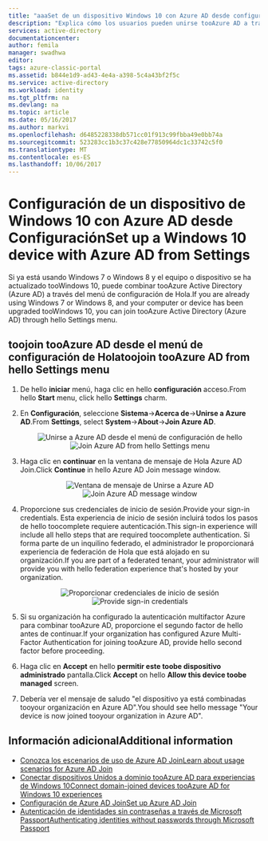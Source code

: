 ```yaml
---
title: "aaaSet de un dispositivo Windows 10 con Azure AD desde configuración | Documentos de Microsoft"
description: "Explica cómo los usuarios pueden unirse tooAzure AD a través del menú de configuración de Hola."
services: active-directory
documentationcenter: 
author: femila
manager: swadhwa
editor: 
tags: azure-classic-portal
ms.assetid: b844e1d9-ad43-4e4a-a398-5c4a43bf2f5c
ms.service: active-directory
ms.workload: identity
ms.tgt_pltfrm: na
ms.devlang: na
ms.topic: article
ms.date: 05/16/2017
ms.author: markvi
ms.openlocfilehash: d6485228338db571cc01f913c99fbba49e0bb74a
ms.sourcegitcommit: 523283cc1b3c37c428e77850964dc1c33742c5f0
ms.translationtype: MT
ms.contentlocale: es-ES
ms.lasthandoff: 10/06/2017
---
```

# <a name="set-up-a-windows-10-device-with-azure-ad-from-settings"></a><span data-ttu-id="68ae9-103">Configuración de un dispositivo de Windows 10 con Azure AD desde Configuración</span><span class="sxs-lookup"><span data-stu-id="68ae9-103">Set up a Windows 10 device with Azure AD from Settings</span></span>
<span data-ttu-id="68ae9-104">Si ya está usando Windows 7 o Windows 8 y el equipo o dispositivo se ha actualizado tooWindows 10, puede combinar tooAzure Active Directory (Azure AD) a través del menú de configuración de Hola.</span><span class="sxs-lookup"><span data-stu-id="68ae9-104">If you are already using Windows 7 or Windows 8, and your computer or device has been upgraded tooWindows 10, you can join tooAzure Active Directory (Azure AD) through hello Settings menu.</span></span>

## <a name="toojoin-tooazure-ad-from-hello-settings-menu"></a><span data-ttu-id="68ae9-105">toojoin tooAzure AD desde el menú de configuración de Hola</span><span class="sxs-lookup"><span data-stu-id="68ae9-105">toojoin tooAzure AD from hello Settings menu</span></span>
1. <span data-ttu-id="68ae9-106">De hello **iniciar** menú, haga clic en hello **configuración** acceso.</span><span class="sxs-lookup"><span data-stu-id="68ae9-106">From hello **Start** menu, click hello **Settings** charm.</span></span>
2. <span data-ttu-id="68ae9-107">En **Configuración**, seleccione **Sistema**->**Acerca de**->**Unirse a Azure AD**.</span><span class="sxs-lookup"><span data-stu-id="68ae9-107">From **Settings**, select     **System**->**About**->**Join Azure AD**.</span></span>
   
   <span data-ttu-id="68ae9-108"><center>
   ![Unirse a Azure AD desde el menú de configuración de hello](./media/active-directory-azureadjoin/active-directory-azureadjoin-settings.png)</center></span><span class="sxs-lookup"><span data-stu-id="68ae9-108"><center>
![Join Azure AD from hello Settings menu](./media/active-directory-azureadjoin/active-directory-azureadjoin-settings.png) </center></span></span>
3. <span data-ttu-id="68ae9-109">Haga clic en **continuar** en la ventana de mensaje de Hola Azure AD Join.</span><span class="sxs-lookup"><span data-stu-id="68ae9-109">Click **Continue** in hello Azure AD Join message window.</span></span>
   
   <span data-ttu-id="68ae9-110"><center>
   ![Ventana de mensaje de Unirse a Azure AD](./media/active-directory-azureadjoin/active-directory-azureadjoin-message.png)</center></span><span class="sxs-lookup"><span data-stu-id="68ae9-110"><center>
![Join Azure AD message window](./media/active-directory-azureadjoin/active-directory-azureadjoin-message.png) </center></span></span>
4. <span data-ttu-id="68ae9-111">Proporcione sus credenciales de inicio de sesión.</span><span class="sxs-lookup"><span data-stu-id="68ae9-111">Provide your sign-in credentials.</span></span> <span data-ttu-id="68ae9-112">Esta experiencia de inicio de sesión incluirá todos los pasos de hello toocomplete requiere autenticación.</span><span class="sxs-lookup"><span data-stu-id="68ae9-112">This sign-in experience will include all hello steps that are required toocomplete authentication.</span></span> <span data-ttu-id="68ae9-113">Si forma parte de un inquilino federado, el administrador le proporcionará experiencia de federación de Hola que está alojado en su organización.</span><span class="sxs-lookup"><span data-stu-id="68ae9-113">If you are part of a federated tenant, your administrator will provide you with hello federation experience that's hosted by your organization.</span></span>
   <span data-ttu-id="68ae9-114"><center>
   ![Proporcionar credenciales de inicio de sesión](./media/active-directory-azureadjoin/active-directory-azureadjoin-sign-in.png)</center></span><span class="sxs-lookup"><span data-stu-id="68ae9-114"><center>
![Provide sign-in credentials](./media/active-directory-azureadjoin/active-directory-azureadjoin-sign-in.png) </center></span></span>
5. <span data-ttu-id="68ae9-115">Si su organización ha configurado la autenticación multifactor Azure para combinar tooAzure AD, proporcione el segundo factor de hello antes de continuar.</span><span class="sxs-lookup"><span data-stu-id="68ae9-115">If your organization has configured Azure Multi-Factor Authentication for joining tooAzure AD, provide hello second factor before proceeding.</span></span>
6. <span data-ttu-id="68ae9-116">Haga clic en **Accept** en hello **permitir este toobe dispositivo administrado** pantalla.</span><span class="sxs-lookup"><span data-stu-id="68ae9-116">Click **Accept** on hello **Allow this device toobe managed** screen.</span></span>
7. <span data-ttu-id="68ae9-117">Debería ver el mensaje de saludo "el dispositivo ya está combinadas tooyour organización en Azure AD".</span><span class="sxs-lookup"><span data-stu-id="68ae9-117">You should see hello message "Your device is now joined tooyour organization in Azure AD".</span></span>

## <a name="additional-information"></a><span data-ttu-id="68ae9-118">Información adicional</span><span class="sxs-lookup"><span data-stu-id="68ae9-118">Additional information</span></span>
* [<span data-ttu-id="68ae9-119">Conozca los escenarios de uso de Azure AD Join</span><span class="sxs-lookup"><span data-stu-id="68ae9-119">Learn about usage scenarios for Azure AD Join</span></span>](active-directory-azureadjoin-deployment-aadjoindirect.md)
* [<span data-ttu-id="68ae9-120">Conectar dispositivos Unidos a dominio tooAzure AD para experiencias de Windows 10</span><span class="sxs-lookup"><span data-stu-id="68ae9-120">Connect domain-joined devices tooAzure AD for Windows 10 experiences</span></span>](active-directory-azureadjoin-devices-group-policy.md)
* [<span data-ttu-id="68ae9-121">Configuración de Azure AD Join</span><span class="sxs-lookup"><span data-stu-id="68ae9-121">Set up Azure AD Join</span></span>](active-directory-azureadjoin-setup.md)
* [<span data-ttu-id="68ae9-122">Autenticación de identidades sin contraseñas a través de Microsoft Passport</span><span class="sxs-lookup"><span data-stu-id="68ae9-122">Authenticating identities without passwords through Microsoft Passport</span></span>](active-directory-azureadjoin-passport.md)

